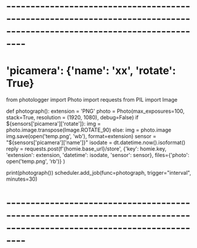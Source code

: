 # ----------------------------------------------------------------------------------------------------------------------
# 'picamera': {'name': 'xx', 'rotate': True}

from photologger import Photo
import requests
from PIL import Image


def photograph():
    extension = 'PNG'
    photo = Photo(max_exposures=100,
                  stack=True, 
                  resolution = (1920, 1080), 
                  debug=False)
    if ${sensors['picamera']['rotate']}:
        img = photo.image.transpose(Image.ROTATE_90)
    else:
        img = photo.image
    img.save(open('temp.png', 'wb'), format=extension)
    sensor = "${sensors['picamera']['name']}"
    isodate = dt.datetime.now().isoformat()
    reply = requests.post(f'{homie.base_url}/store', {'key': homie.key,
                                                     'extension': extension,
                                                     'datetime': isodate,
                                                     'sensor': sensor},
                          files={'photo': open('temp.png', 'rb')}
                          )

print(photograph())
scheduler.add_job(func=photograph, trigger="interval", minutes=30)

# ----------------------------------------------------------------------------------------------------------------------
